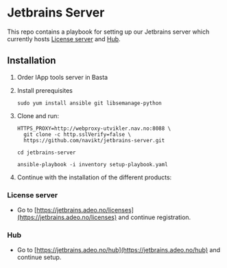 Jetbrains Server
================

This repo contains a playbook for setting up our Jetbrains server which currently hosts [License server](https://www.jetbrains.com/help/license_server/getting_started.html) and [Hub](https://www.jetbrains.com/hub/).

## Installation

1. Order IApp tools server in Basta
2. Install prerequisites
    ```
    sudo yum install ansible git libsemanage-python
    ```
3. Clone and run:
    ```
    HTTPS_PROXY=http://webproxy-utvikler.nav.no:8088 \
      git clone -c http.sslVerify=false \
      https://github.com/navikt/jetbrains-server.git
    
    cd jetbrains-server
    
    ansible-playbook -i inventory setup-playbook.yaml
    ```

4. Continue with the installation of the different products:

### License server
 * Go to [https://jetbrains.adeo.no/licenses](https://jetbrains.adeo.no/licenses) and continue registration.

### Hub
 * Go to [https://jetbrains.adeo.no/hub](https://jetbrains.adeo.no/hub) and continue setup.
